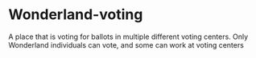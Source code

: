 # Wonderland-voting
A place that is voting for ballots in multiple different voting centers. 
Only Wonderland individuals can vote, and some can work at voting centers 

